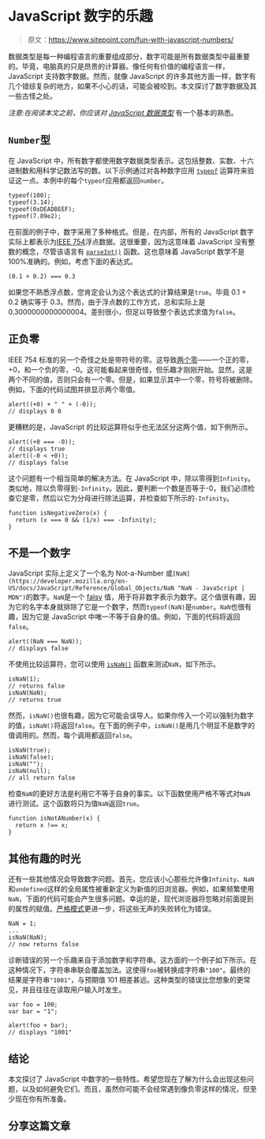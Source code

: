 # JavaScript 数字的乐趣

> 原文：<https://www.sitepoint.com/fun-with-javascript-numbers/>

数据类型是每一种编程语言的重要组成部分，数字可能是所有数据类型中最重要的。毕竟，电脑真的只是昂贵的计算器。像任何有价值的编程语言一样，JavaScript 支持数字数据。然而，就像 JavaScript 的许多其他方面一样，数字有几个错综复杂的地方，如果不小心的话，可能会被咬到。本文探讨了数字数据及其一些古怪之处。

*注意:在阅读本文之前，你应该对 [JavaScript 数据类型](https://www.sitepoint.com/beginners-guide-javascript-variables-and-datatypes/#datatypes "JavaScript Data Types")* 有一个基本的熟悉。

## `Number`型

在 JavaScript 中，所有数字都使用数字数据类型表示。这包括整数、实数、十六进制数和用科学记数法写的数。以下示例通过对各种数字应用 [`typeof`](https://developer.mozilla.org/en-US/docs/JavaScript/Reference/Operators/typeof "typeof - JavaScript | MDN") 运算符来验证这一点。本例中的每个`typeof`应用都返回`number`。

```
typeof(100);
typeof(3.14);
typeof(0xDEADBEEF);
typeof(7.89e2);
```

在前面的例子中，数字采用了多种格式。但是，在内部，所有的 JavaScript 数字实际上都表示为[IEEE 754](http://en.wikipedia.org/wiki/IEEE_floating_point "IEEE floating point - Wikipedia")浮点数据。这很重要，因为这意味着 JavaScript 没有整数的概念，尽管该语言有 [`parseInt()`](https://developer.mozilla.org/en-US/docs/JavaScript/Reference/Global_Objects/parseInt "parseInt - JavaScript | MDN") 函数。这也意味着 JavaScript 数学不是 100%准确的。例如，考虑下面的表达式。

```
(0.1 + 0.2) === 0.3
```

如果您不熟悉浮点数，您肯定会认为这个表达式的计算结果是`true`。毕竟 0.1 + 0.2 确实等于 0.3。然而，由于浮点数的工作方式，总和实际上是 0.3000000000000004。差别很小，但足以导致整个表达式求值为`false`。

## 正负零

IEEE 754 标准的另一个奇怪之处是带符号的零。这导致[两个零](http://css.dzone.com/articles/javascripts-two-zeros "JavaScripts Two Zeros  | Web Builder Zone")——一个正的零，+0，和一个负的零，-0。这可能看起来很奇怪，但乐趣才刚刚开始。显然，这是两个不同的值，否则只会有一个零。但是，如果显示其中一个零，符号将被删除。例如，下面的代码试图并排显示两个零值。

```
alert((+0) + " " + (-0));
// displays 0 0
```

更糟糕的是，JavaScript 的比较运算符似乎也无法区分这两个值，如下例所示。

```
alert((+0 === -0));
// displays true
alert((-0 < +0));
// displays false
```

这个问题有一个相当简单的解决方法。在 JavaScript 中，除以零得到`Infinity`。类似地，除以负零得到`-Infinity`。因此，要判断一个数是否等于-0，我们必须检查它是零，然后以它为分母进行除法运算，并检查如下所示的`-Infinity`。

```
function isNegativeZero(x) {
  return (x === 0 && (1/x) === -Infinity);
}
```

## 不是一个数字

JavaScript 实际上定义了一个名为 Not-a-Number 或`[NaN](https://developer.mozilla.org/en-US/docs/JavaScript/Reference/Global_Objects/NaN "NaN - JavaScript | MDN")`的数字。`NaN`是一个 [falsy](http://cjihrig.com/blog/truthy-and-falsy-in-javascript/ "Truthy and Falsy in JavaScript") 值，用于将非数字表示为数字。这个值很有趣，因为它的名字本身就排除了它是一个数字，然而`typeof(NaN)`是`number`。`NaN`也很有趣，因为它是 JavaScript 中唯一不等于自身的值。例如，下面的代码将返回`false`。

```
alert((NaN === NaN));
// displays false
```

不使用比较运算符，您可以使用 [`isNaN()`](https://developer.mozilla.org/en-US/docs/JavaScript/Reference/Global_Objects/isNaN "isNaN - JavaScript | MDN") 函数来测试`NaN`，如下所示。

```
isNaN(1);
// returns false
isNaN(NaN);
// returns true
```

然而，`isNaN()`也很有趣，因为它可能会误导人。如果你传入一个可以强制为数字的值，`isNaN()`将返回`false`。在下面的例子中，`isNaN()`是用几个明显不是数字的值调用的。然而，每个调用都返回`false`。

```
isNaN(true);
isNaN(false);
isNaN("");
isNaN(null);
// all return false
```

检查`NaN`的更好方法是利用它不等于自身的事实。以下函数使用严格不等式对`NaN`进行测试。这个函数将只为值`NaN`返回`true`。

```
function isNotANumber(x) {
  return x !== x;
}
```

## 其他有趣的时光

还有一些其他情况会导致数字问题。首先，您应该小心那些允许像`Infinity`、`NaN`和`undefined`这样的全局属性被重新定义为新值的旧浏览器。例如，如果频繁使用`NaN`，下面的代码可能会产生很多问题。幸运的是，现代浏览器将忽略对前面提到的属性的赋值。[严格模式](http://cjihrig.com/blog/javascripts-strict-mode-and-why-you-should-use-it/ "JavaScript’s Strict Mode and Why You Should Use It")更进一步，将这些无声的失败转化为错误。

```
NaN = 1;
...
isNaN(NaN);
// now returns false
```

诊断错误的另一个乐趣来自于添加数字和字符串。这方面的一个例子如下所示。在这种情况下，字符串串联会覆盖加法。这使得`foo`被转换成字符串`"100"`。最终的结果是字符串`"1001"`，与预期值 101 相差甚远。这种类型的错误比您想象的更常见，并且往往在读取用户输入时发生。

```
var foo = 100;
var bar = "1";

alert(foo + bar);
// displays "1001"
```

## 结论

本文探讨了 JavaScript 中数字的一些特性。希望您现在了解为什么会出现这些问题，以及如何避免它们。而且，虽然你可能不会经常遇到像负零这样的情况，但至少现在你有所准备。

## 分享这篇文章